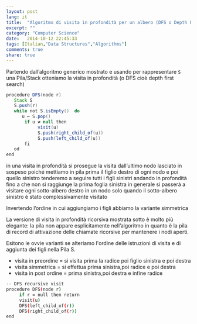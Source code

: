```yaml
---
layout: post
lang: it
title:  "Algoritmo di visita in profondità per un albero (DFS o Depth First Search)"
excerpt: ""
category: "Computer Science"
date:   2014-10-12 22:45:33
tags: [Italian,"Data Structures","Algorithms"]
comments: true
share: true
---
```




Partendo dall’algoritmo generico mostrato e usando per rappresentare `S` una Pila/Stack otteniamo la visita in profondità (o DFS cioè depth first search)

```java
procedure DFS(node r)
   Stack S
   S.push(r)
   while not S.isEmpty()  do
      u ← S.pop()
       if u ≠ null then
            visit(u)
            S.push(right_child_of(u))
            S.push(left_child_of(u))
       fi
   od
end 
```

in una visita in profondità si prosegue la visita dall’ultimo nodo lasciato in sospeso
poiché mettiamo in pila prima il figlio destro di ogni nodo e poi quello sinistro tenderemo a seguire tutti i figli sinistri andando in profondità fino a che non si raggiunge la prima foglia sinistra in generale si passerà a visitare ogni sotto-albero destro in un nodo solo quando il sotto-albero sinistro è stato complessivamente visitato


Invertendo l’ordine in cui aggiungiamo i figli abbiamo la variante simmetrica

La versione di visita in profondità ricorsiva mostrata sotto è molto più elegante:
la pila non appare esplicitamente nell’algoritmo in quanto è la pila di record di attivazione  delle chiamate ricorsive per mantenere i nodi aperti.

Esitono le ovvie varianti se alteriamo l'ordine delle istruzioni di visita e di aggiunta dei figli nella Pila S.
* visita in preordine = si visita prima la radice poi figlio sinistra e poi destra
* visita simmetrica   = si effettua prima sinistra,poi radice e poi destra
* visita in post ordine = prima sinistra,poi destra e infine radice

```bash
-- DFS recursive visit
procedure DFS(node r)
     if r = null then return
     visit(u)
     DFS(left_child_of(r))
     DFS(right_child_of(r))
end
```
